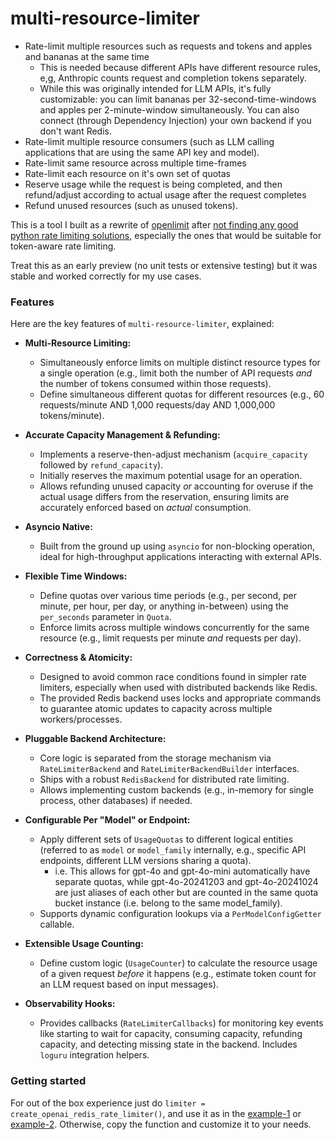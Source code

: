 # multi-resource-limiter

- Rate-limit multiple resources such as requests and tokens and apples and bananas at the same time
  - This is needed because different APIs have different resource rules, e,g, Anthropic counts request and completion tokens separately.
  - While this was originally intended for LLM APIs, it's fully customizable: you can limit bananas per 32-second-time-windows and apples per 2-minute-window simultaneously. You can also connect (through Dependency Injection) your own backend if you don't want Redis.
- Rate-limit multiple resource consumers (such as LLM calling applications that are using the same API key and model).
- Rate-limit same resource across multiple time-frames
- Rate-limit each resource on it's own set of quotas
- Reserve usage while the request is being completed, and then refund/adjust according to actual usage after the request completes
- Refund unused resources (such as unused tokens).

This is a tool I built as a rewrite of [openlimit](https://github.com/shobrook/openlimit/issues/20#issuecomment-2782677483) after [not finding any good python rate limiting solutions](https://gist.github.com/justinvanwinkle/d9f04950083c4554835c1a35f9d22dad), especially the ones that would be suitable for token-aware rate limiting.

Treat this as an early preview (no unit tests or extensive testing) but it was stable and worked correctly for my use cases.

### Features

Here are the key features of `multi-resource-limiter`, explained:

- **Multi-Resource Limiting:**

  - Simultaneously enforce limits on multiple distinct resource types for a single operation (e.g., limit both the number of API requests _and_ the number of tokens consumed within those requests).
  - Define simultaneous different quotas for different resources (e.g., 60 requests/minute AND 1,000 requests/day AND 1,000,000 tokens/minute).

- **Accurate Capacity Management & Refunding:**

  - Implements a reserve-then-adjust mechanism (`acquire_capacity` followed by `refund_capacity`).
  - Initially reserves the maximum potential usage for an operation.
  - Allows refunding unused capacity _or_ accounting for overuse if the actual usage differs from the reservation, ensuring limits are accurately enforced based on _actual_ consumption.

- **Asyncio Native:**

  - Built from the ground up using `asyncio` for non-blocking operation, ideal for high-throughput applications interacting with external APIs.

- **Flexible Time Windows:**

  - Define quotas over various time periods (e.g., per second, per minute, per hour, per day, or anything in-between) using the `per_seconds` parameter in `Quota`.
  - Enforce limits across multiple windows concurrently for the same resource (e.g., limit requests per minute _and_ requests per day).

- **Correctness & Atomicity:**

  - Designed to avoid common race conditions found in simpler rate limiters, especially when used with distributed backends like Redis.
  - The provided Redis backend uses locks and appropriate commands to guarantee atomic updates to capacity across multiple workers/processes.

- **Pluggable Backend Architecture:**

  - Core logic is separated from the storage mechanism via `RateLimiterBackend` and `RateLimiterBackendBuilder` interfaces.
  - Ships with a robust `RedisBackend` for distributed rate limiting.
  - Allows implementing custom backends (e.g., in-memory for single process, other databases) if needed.

- **Configurable Per "Model" or Endpoint:**

  - Apply different sets of `UsageQuotas` to different logical entities (referred to as `model` or `model_family` internally, e.g., specific API endpoints, different LLM versions sharing a quota).
    - i.e. This allows for gpt-4o and gpt-4o-mini automatically have separate quotas, while gpt-4o-20241203 and gpt-4o-20241024 are just aliases of each other but are counted in the same quota bucket instance (i.e. belong to the same model_family).
  - Supports dynamic configuration lookups via a `PerModelConfigGetter` callable.

- **Extensible Usage Counting:**

  - Define custom logic (`UsageCounter`) to calculate the resource usage of a given request _before_ it happens (e.g., estimate token count for an LLM request based on input messages).

- **Observability Hooks:**
  - Provides callbacks (`RateLimiterCallbacks`) for monitoring key events like starting to wait for capacity, consuming capacity, refunding capacity, and detecting missing state in the backend. Includes `loguru` integration helpers.

### Getting started

For out of the box experience just do `limiter = create_openai_redis_rate_limiter()`, and use it as in the [example-1](https://github.com/shobrook/openlimit/issues/20#issuecomment-2782677483) or [example-2](https://gist.github.com/justinvanwinkle/d9f04950083c4554835c1a35f9d22dad). Otherwise, copy the function and customize it to your needs.

